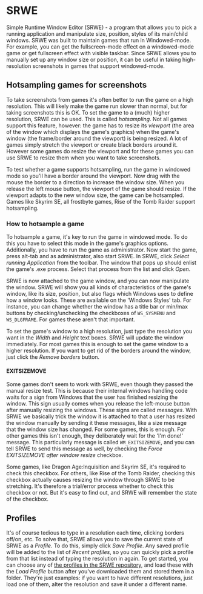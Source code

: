 # SRWE
Simple Runtime Window Editor (SRWE) - a program that allows you to pick a running
application and manipulate size, position, styles of its main/child windows.
SRWE was built to maintain games that run in Windowed-mode. For example,
you can get the fullscreen-mode effect on a windowed-mode game or get fullscreen effect
with visible taskbar.
Since SRWE allows you to manually set up any window size or position, it can be useful
in taking high-resolution screenshots in games that support windowed-mode.

## Hotsampling games for screenshots

To take screenshots from games it's often better to run the game on a high resolution. This will likely make the game run 
slower than normal, but for taking screenshots this is OK. To set the game to a (much) higher resolution, SRWE can be used. 
This is called *hotsampling*. Not all games support this feature, however: the game has to resize its *viewport* (the area of
the window which displays the game's graphics) when the game's window (the frame/border around the viewport) is being resized. A lot of 
games simply stretch the viewport or create black borders around it. However some games do resize the viewport and for these games
you can use SRWE to resize them when you want to take screenshots. 

To test whether a game supports hotsampling, run the game in windowed mode so you'll have a border around the viewport. Now drag 
with the mouse the border to a direction to increase the window size. When you release the left mouse button, the viewport of the game
should resize. If the viewport adapts to the new window size, the game can be hotsampled. Games like Skyrim SE, all frostbyte games, Rise
of the Tomb Raider support hotsampling. 

### How to hotsample a game
To hotsample a game, it's key to run the game in windowed mode. To do this you have to select this mode in the game's graphics options.
Additionally, you have to run the game as administrator. Now start the game, press alt-tab and as administrator, also start SRWE. In 
SRWE, click _Select running Application_ from the toolbar. The window that pops up should enlist the game's .exe process. Select 
that process from the list and click _Open_. 

SRWE is now attached to the game window, and you can now manipulate the window. SRWE will show you all kinds of characteristics of the 
game's window, like its size, position, but also flags which Windows uses to define how a window looks. These are available on 
the 'Windows Styles' tab. For instance, you can change whether the window has a title bar or min/max buttons by checking/unchecking 
the checkboxes of `WS_SYSMENU` and `WS_DLGFRAME`. For games these aren't that important. 

To set the game's window to a high resolution, just type the resolution you want in the _Width_ and _Height_ text boxes. SRWE will update
the window immediately. For most games this is enough to set the game window to a higher resolution. If you want to get rid of the 
borders around the window, just click the _Remove borders_ button. 

#### EXITSIZEMOVE

Some games don't seem to work with SRWE, even though they passed the manual resize test. This is because their internal windows handling 
code waits for a sign from Windows that the user has finished resizing the window. This sign usually comes when you release the left-mouse
button after manually resizing the windows. These signs are called _messages_. With SRWE we basically trick the window it is attached to
that a user has resized the window manually by sending it these messages, like a size message that the window size has changed. For some
games, this is enough. For other games this isn't enough, they deliberately wait for the 'I'm done!' message. This particularly message is
called `WM_EXITSIZEMOVE`, and you can tell SRWE to send this message as well, by checking the _Force EXITSIZEMOVE after window resize_ 
checkbox. 

Some games, like Dragon Age:Inquisition and Skyrim SE, it's required to check this checkbox. For others, like Rise of the Tomb Raider, 
checking this checkbox actually causes resizing the window through SRWE to be stretching. It's therefore a trial/error process whether
to check this checkbox or not. But it's easy to find out, and SRWE will remember the state of the checkbox. 

## Profiles
It's of course tedious to type in a resolution each time, clicking borders off/on, etc. To solve that, SRWE allows you to save the
current state of SRWE as a _Profile_. To do this, simply click _Save Profile_. Any saved profile will be added to the list of 
_Recent profiles_, so you can quickly pick a profile from that list instead of typing the resolution in again. To get started, 
you can choose any of [the profiles in the SRWE repository](https://github.com/dtgDTGdtg/SRWE/tree/master/Profiles), and load these with
the _Load Profile_ button after you've downloaded them and stored them in a folder. They're just examples: if you want to have different
resolutions, just load one of them, alter the resolution and save it under a different name. 

